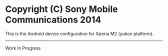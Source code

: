 Copyright (C) Sony Mobile Communications 2014
=============================================

This is the Android device configuration for Xperia M2 (yukon platform).

----------------------------------------------
Work In Progress

